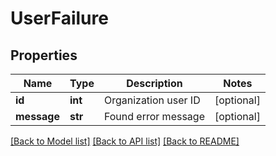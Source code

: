 # UserFailure

## Properties

Name | Type | Description | Notes
------------ | ------------- | ------------- | -------------
**id** | **int** | Organization user ID | [optional] 
**message** | **str** | Found error message | [optional] 

[[Back to Model list]](../README.md#documentation-for-models) [[Back to API list]](../README.md#documentation-for-api-endpoints) [[Back to README]](../README.md)


